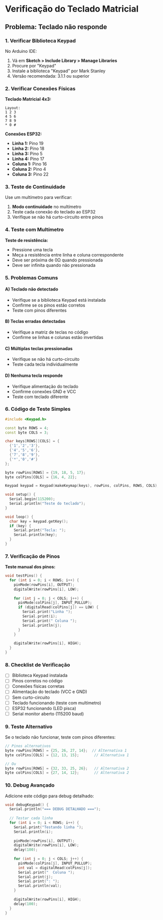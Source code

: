 # Verificação do Teclado Matricial

## Problema: Teclado não responde

### 1. Verificar Biblioteca Keypad

No Arduino IDE:
1. Vá em **Sketch > Include Library > Manage Libraries**
2. Procure por "Keypad"
3. Instale a biblioteca "Keypad" por Mark Stanley
4. Versão recomendada: 3.1.1 ou superior

### 2. Verificar Conexões Físicas

**Teclado Matricial 4x3:**
```
Layout:
1 2 3
4 5 6
7 8 9
* 0 #
```

**Conexões ESP32:**
- **Linha 1:** Pino 19
- **Linha 2:** Pino 18
- **Linha 3:** Pino 5
- **Linha 4:** Pino 17
- **Coluna 1:** Pino 16
- **Coluna 2:** Pino 4
- **Coluna 3:** Pino 22

### 3. Teste de Continuidade

Use um multímetro para verificar:
1. **Modo continuidade** no multímetro
2. Teste cada conexão do teclado ao ESP32
3. Verifique se não há curto-circuito entre pinos

### 4. Teste com Multímetro

**Teste de resistência:**
- Pressione uma tecla
- Meça a resistência entre linha e coluna correspondente
- Deve ser próxima de 0Ω quando pressionada
- Deve ser infinita quando não pressionada

### 5. Problemas Comuns

#### A) Teclado não detectado
- Verifique se a biblioteca Keypad está instalada
- Confirme se os pinos estão corretos
- Teste com pinos diferentes

#### B) Teclas erradas detectadas
- Verifique a matriz de teclas no código
- Confirme se linhas e colunas estão invertidas

#### C) Múltiplas teclas pressionadas
- Verifique se não há curto-circuito
- Teste cada tecla individualmente

#### D) Nenhuma tecla responde
- Verifique alimentação do teclado
- Confirme conexões GND e VCC
- Teste com teclado diferente

### 6. Código de Teste Simples

```cpp
#include <Keypad.h>

const byte ROWS = 4;
const byte COLS = 3;

char keys[ROWS][COLS] = {
  {'1','2','3'},
  {'4','5','6'},
  {'7','8','9'},
  {'*','0','#'}
};

byte rowPins[ROWS] = {19, 18, 5, 17};
byte colPins[COLS] = {16, 4, 22};

Keypad keypad = Keypad(makeKeymap(keys), rowPins, colPins, ROWS, COLS);

void setup() {
  Serial.begin(115200);
  Serial.println("Teste do teclado");
}

void loop() {
  char key = keypad.getKey();
  if (key) {
    Serial.print("Tecla: ");
    Serial.println(key);
  }
}
```

### 7. Verificação de Pinos

**Teste manual dos pinos:**
```cpp
void testPins() {
  for (int i = 0; i < ROWS; i++) {
    pinMode(rowPins[i], OUTPUT);
    digitalWrite(rowPins[i], LOW);
    
    for (int j = 0; j < COLS; j++) {
      pinMode(colPins[j], INPUT_PULLUP);
      if (digitalRead(colPins[j]) == LOW) {
        Serial.print("Linha ");
        Serial.print(i);
        Serial.print(" Coluna ");
        Serial.println(j);
      }
    }
    
    digitalWrite(rowPins[i], HIGH);
  }
}
```

### 8. Checklist de Verificação

- [ ] Biblioteca Keypad instalada
- [ ] Pinos corretos no código
- [ ] Conexões físicas corretas
- [ ] Alimentação do teclado (VCC e GND)
- [ ] Sem curto-circuito
- [ ] Teclado funcionando (teste com multímetro)
- [ ] ESP32 funcionando (LED pisca)
- [ ] Serial monitor aberto (115200 baud)

### 9. Teste Alternativo

Se o teclado não funcionar, teste com pinos diferentes:
```cpp
// Pinos alternativos
byte rowPins[ROWS] = {25, 26, 27, 14};  // Alternativa 1
byte colPins[COLS] = {12, 13, 15};       // Alternativa 1

// Ou
byte rowPins[ROWS] = {32, 33, 25, 26};   // Alternativa 2
byte colPins[COLS] = {27, 14, 12};       // Alternativa 2
```

### 10. Debug Avançado

Adicione este código para debug detalhado:
```cpp
void debugKeypad() {
  Serial.println("=== DEBUG DETALHADO ===");
  
  // Testar cada linha
  for (int i = 0; i < ROWS; i++) {
    Serial.print("Testando linha ");
    Serial.println(i);
    
    pinMode(rowPins[i], OUTPUT);
    digitalWrite(rowPins[i], LOW);
    delay(100);
    
    for (int j = 0; j < COLS; j++) {
      pinMode(colPins[j], INPUT_PULLUP);
      int val = digitalRead(colPins[j]);
      Serial.print("  Coluna ");
      Serial.print(j);
      Serial.print(": ");
      Serial.println(val);
    }
    
    digitalWrite(rowPins[i], HIGH);
    delay(100);
  }
}
``` 
